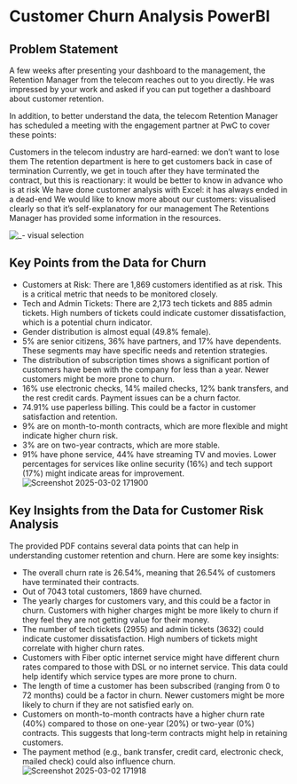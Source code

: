 # Customer Churn Analysis PowerBI

## Problem Statement
A few weeks after presenting your dashboard to the management, the Retention Manager from the telecom reaches out to you directly. He was impressed by your work and asked if you can put together a dashboard about customer retention.

In addition, to better understand the data, the telecom Retention Manager has scheduled a meeting with the engagement partner at PwC to cover these points:

Customers in the telecom industry are hard-earned: we don’t want to lose them
The retention department is here to get customers back in case of termination 
Currently, we get in touch after they have terminated the contract, but this is reactionary: it would be better to know in advance who is at risk 
We  have done customer analysis with Excel: it has always ended in a dead-end
We would like to know more about our customers: visualised clearly so that it’s self-explanatory for our management
The Retentions Manager has provided some information in the resources.

![_- visual selection](https://github.com/user-attachments/assets/fe9b675b-4038-4623-b2a4-bea234a9a438)

## Key Points from the Data for Churn

- Customers at Risk: There are 1,869 customers identified as at risk. This is a critical metric that needs to be monitored closely.
- Tech and Admin Tickets: There are 2,173 tech tickets and 885 admin tickets. High numbers of tickets could indicate customer dissatisfaction, which is a potential churn indicator.
- Gender distribution is almost equal (49.8% female).
- 5% are senior citizens, 36% have partners, and 17% have dependents. These segments may have specific needs and retention strategies.
- The distribution of subscription times shows a significant portion of customers have been with the company for less than a year. Newer customers might be more prone to churn.
- 16% use electronic checks, 14% mailed checks, 12% bank transfers, and the rest credit cards. Payment issues can be a churn factor.
- 74.91% use paperless billing. This could be a factor in customer satisfaction and retention.
- 9% are on month-to-month contracts, which are more flexible and might indicate higher churn risk.
- 3% are on two-year contracts, which are more stable.
- 91% have phone service, 44% have streaming TV and movies. Lower percentages for services like online security (16%) and tech support (17%) might indicate areas for improvement.
![Screenshot 2025-03-02 171900](https://github.com/user-attachments/assets/dbd8732c-9338-4250-80d3-2c8fee6cb69f)

## Key Insights from the Data for Customer Risk Analysis
The provided PDF contains several data points that can help in understanding customer retention and churn. Here are some key insights:

- The overall churn rate is 26.54%, meaning that 26.54% of customers have terminated their contracts.
- Out of 7043 total customers, 1869 have churned.
- The yearly charges for customers vary, and this could be a factor in churn. Customers with higher charges might be more likely to churn if they feel they are not getting value for their money.
- The number of tech tickets (2955) and admin tickets (3632) could indicate customer dissatisfaction. High numbers of tickets might correlate with higher churn rates.
- Customers with Fiber optic internet service might have different churn rates compared to those with DSL or no internet service. This data could help identify which service types are more prone to churn.
- The length of time a customer has been subscribed (ranging from 0 to 72 months) could be a factor in churn. Newer customers might be more likely to churn if they are not satisfied early on.
- Customers on month-to-month contracts have a higher churn rate (40%) compared to those on one-year (20%) or two-year (0%) contracts. This suggests that long-term contracts might help in retaining customers.
- The payment method (e.g., bank transfer, credit card, electronic check, mailed check) could also influence churn.
![Screenshot 2025-03-02 171918](https://github.com/user-attachments/assets/2d8029f8-6f22-43b6-b837-16cad4f651e0)
